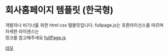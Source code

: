 # 회사홈페이지 템플릿 (한국형)
개발자나 비기너를 위한 html css 템블릿입니다. fullpage.js는 호환라이선스를 따르며 자세한 라이센스는  
링크를 참고해주세요 [fullPage.js](https://github.com/alvarotrigo/fullPage.js/blob/master/lang/korean/README.md)


[데모](https://template01-ebon.vercel.app/)

